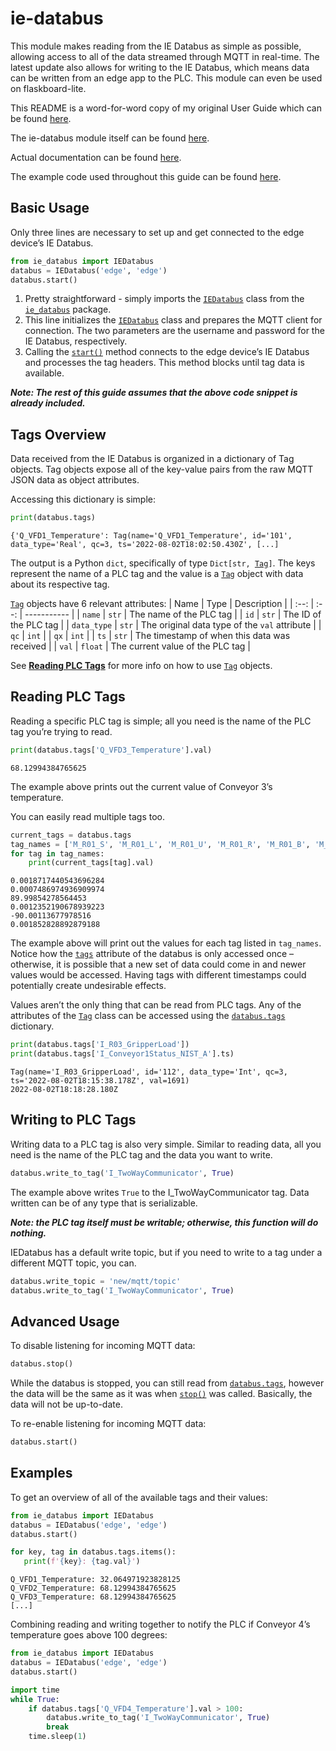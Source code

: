 # ie-databus
This module makes reading from the IE Databus as simple as possible, allowing access to all of the data streamed through MQTT in real-time. The latest update also allows for writing to the IE Databus, which means data can be written from an edge app to the PLC. This module can even be used on flaskboard-lite.

This README is a word-for-word copy of my original User Guide which can be found [here](https://docs.google.com/document/d/18cB2fuYv82PcP7jc-YH7LVFJVVjQgwY-N9QI7hZKu7A/edit?usp=sharing).

The ie-databus module itself can be found [here](ie_databus.py).

Actual documentation can be found [here](https://sites.google.com/view/ie-databus-docs/home).

The example code used throughout this guide can be found [here](examples.py).

## Basic Usage
Only three lines are necessary to set up and get connected to the edge device’s IE Databus.
```python
from ie_databus import IEDatabus
databus = IEDatabus('edge', 'edge')
databus.start()
```

1. Pretty straightforward - simply imports the [`IEDatabus`](https://github.com/FutureFactoriesIE/ie-databus/blob/e89676e1649876402c247fbbc90e08ef1b8172cb/ie_databus.py#L37) class from the [`ie_databus`](ie_databus.py) package.
2. This line initializes the [`IEDatabus`](https://github.com/FutureFactoriesIE/ie-databus/blob/e89676e1649876402c247fbbc90e08ef1b8172cb/ie_databus.py#L37) class and prepares the MQTT client for connection. The two parameters are the username and password for the IE Databus, respectively.
3. Calling the [`start()`](https://github.com/FutureFactoriesIE/ie-databus/blob/e89676e1649876402c247fbbc90e08ef1b8172cb/ie_databus.py#L116) method connects to the edge device’s IE Databus and processes the tag headers. This method blocks until tag data is available.

***Note: The rest of this guide assumes that the above code snippet is already included.***

## Tags Overview
Data received from the IE Databus is organized in a dictionary of Tag objects. Tag objects expose all of the key-value pairs from the raw MQTT JSON data as object attributes.

Accessing this dictionary is simple:
```python
print(databus.tags)
```
```
{'Q_VFD1_Temperature': Tag(name='Q_VFD1_Temperature', id='101', data_type='Real', qc=3, ts='2022-08-02T18:02:50.430Z', [...]
```

The output is a Python `dict`, specifically of type `Dict[str, `[`Tag`](https://github.com/FutureFactoriesIE/ie-databus/blob/e89676e1649876402c247fbbc90e08ef1b8172cb/ie_databus.py#L10)`]`. The keys represent the name of a PLC tag and the value is a [`Tag`](https://github.com/FutureFactoriesIE/ie-databus/blob/e89676e1649876402c247fbbc90e08ef1b8172cb/ie_databus.py#L10) object with data about its respective tag.

[`Tag`](https://github.com/FutureFactoriesIE/ie-databus/blob/e89676e1649876402c247fbbc90e08ef1b8172cb/ie_databus.py#L10) objects have 6 relevant attributes:
| Name | Type | Description |
| :--: | :--: | ----------- |
| `name` | `str` | The name of the PLC tag |
| `id` | `str` | The ID of the PLC tag |
| `data_type` | `str` | The original data type of the `val` attribute |
| `qc` | `int` |
| `qx` | `int` |
| `ts` | `str` | The timestamp of when this data was received |
| `val` | `float` | The current value of the PLC tag |

See [**Reading PLC Tags**](#reading-plc-tags) for more info on how to use [`Tag`](https://github.com/FutureFactoriesIE/ie-databus/blob/e89676e1649876402c247fbbc90e08ef1b8172cb/ie_databus.py#L10) objects.

## Reading PLC Tags
Reading a specific PLC tag is simple; all you need is the name of the PLC tag you’re trying to read.
```python
print(databus.tags['Q_VFD3_Temperature'].val)
```
```
68.12994384765625
```
The example above prints out the current value of Conveyor 3’s temperature.

You can easily read multiple tags too.

```python
current_tags = databus.tags
tag_names = ['M_R01_S', 'M_R01_L', 'M_R01_U', 'M_R01_R', 'M_R01_B', 'M_R01_T']
for tag in tag_names:
    print(current_tags[tag].val)
```
```
0.0018717440543696284
0.0007486974936909974
89.99854278564453
0.0012352190678939223
-90.00113677978516
0.001852828892879188
```

The example above will print out the values for each tag listed in `tag_names`. Notice how the [`tags`](https://github.com/FutureFactoriesIE/ie-databus/blob/e89676e1649876402c247fbbc90e08ef1b8172cb/ie_databus.py#L87) attribute of the databus is only accessed once – otherwise, it is possible that a new set of data could come in and newer values would be accessed. Having tags with different timestamps could potentially create undesirable effects.

Values aren’t the only thing that can be read from PLC tags. Any of the attributes of the [`Tag`](https://github.com/FutureFactoriesIE/ie-databus/blob/e89676e1649876402c247fbbc90e08ef1b8172cb/ie_databus.py#L10) class can be accessed using the [`databus.tags`](https://github.com/FutureFactoriesIE/ie-databus/blob/e89676e1649876402c247fbbc90e08ef1b8172cb/ie_databus.py#L87) dictionary.

```python
print(databus.tags['I_R03_GripperLoad'])
print(databus.tags['I_Conveyor1Status_NIST_A'].ts)
```
```
Tag(name='I_R03_GripperLoad', id='112', data_type='Int', qc=3, ts='2022-08-02T18:15:38.178Z', val=1691)
2022-08-02T18:18:28.180Z
```

## Writing to PLC Tags
Writing data to a PLC tag is also very simple. Similar to reading data, all you need is the name of the PLC tag and the data you want to write.

```python
databus.write_to_tag('I_TwoWayCommunicator', True)
```

The example above writes `True` to the I_TwoWayCommunicator tag. Data written can be of any type that is serializable.

***Note: the PLC tag itself must be writable; otherwise, this function will do nothing.***

IEDatabus has a default write topic, but if you need to write to a tag under a different MQTT topic, you can.

```python
databus.write_topic = 'new/mqtt/topic'
databus.write_to_tag('I_TwoWayCommunicator', True)
```

## Advanced Usage
To disable listening for incoming MQTT data:

```python
databus.stop()
```

While the databus is stopped, you can still read from [`databus.tags`](https://github.com/FutureFactoriesIE/ie-databus/blob/e89676e1649876402c247fbbc90e08ef1b8172cb/ie_databus.py#L87), however the data will be the same as it was when [`stop()`](https://github.com/FutureFactoriesIE/ie-databus/blob/e89676e1649876402c247fbbc90e08ef1b8172cb/ie_databus.py#L122) was called. Basically, the data will not be up-to-date.

To re-enable listening for incoming MQTT data:

```python
databus.start()
```


## Examples
To get an overview of all of the available tags and their values:

```python
from ie_databus import IEDatabus
databus = IEDatabus('edge', 'edge')
databus.start()

for key, tag in databus.tags.items():
   print(f'{key}: {tag.val}')
```
```
Q_VFD1_Temperature: 32.064971923828125
Q_VFD2_Temperature: 68.12994384765625
Q_VFD3_Temperature: 68.12994384765625
[...]
```

Combining reading and writing together to notify the PLC if Conveyor 4’s temperature goes above 100 degrees:

```python
from ie_databus import IEDatabus
databus = IEDatabus('edge', 'edge')
databus.start()

import time
while True:
    if databus.tags['Q_VFD4_Temperature'].val > 100:
        databus.write_to_tag('I_TwoWayCommunicator', True)
        break
    time.sleep(1)
```
